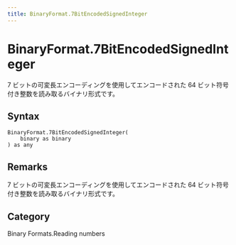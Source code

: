 ```yaml
---
title: BinaryFormat.7BitEncodedSignedInteger
---
```


# BinaryFormat.7BitEncodedSignedInteger


7 ビットの可変長エンコーディングを使用してエンコードされた 64 ビット符号付き整数を読み取るバイナリ形式です。


## Syntax

```powerquery
BinaryFormat.7BitEncodedSignedInteger(
    binary as binary
) as any
```


## Remarks

7 ビットの可変長エンコーディングを使用してエンコードされた 64 ビット符号付き整数を読み取るバイナリ形式です。



## Category
Binary Formats.Reading numbers

